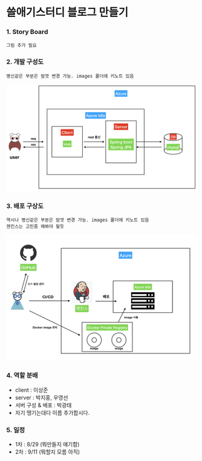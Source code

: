 # 쓸애기스터디 블로그 만들기

### 1. Story Board
```
그림 추가 필요
```

### 2. 개발 구성도
```
병신같은 부분은 맘껏 변경 가능. images 폴더에 키노트 있음
```
![Alt text](./images/devBlueprint.png)

### 3. 배포 구상도
```
역시나 병신같은 부분은 맘껏 변경 가능. images 폴더에 키노트 있음
젠킨스는 고민좀 해봐야 될듯
```
![Alt text](./images/cicd_blueprint.png)

### 4. 역할 분배
- client : 이상준
- server : 박지홍, 우영선
- 서버 구성 & 배포 : 박광태
- 자기 땡기는대다 이름 추가합시다.

### 5. 일정
- 1차 : 8/29 (뭐만들지 얘기함)
- 2차 : 9/11 (뭐할지 모름 아직) 
